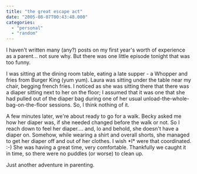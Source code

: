 ```yaml
---
title: "the great escape act"
date: "2005-08-07T00:43:48.000"
categories: 
  - "personal"
  - "random"
---
```


I haven't written many (any?) posts on my first year's worth of experience as a parent... not sure why. But there was one little episode tonight that was too funny.

I was sitting at the dining room table, eating a late supper - a Whopper and fries from Burger King (yum yum). Laura was sitting under the table near my chair, begging french fries. I noticed as she was sitting there that there was a diaper sitting next to her on the floor; I assumed that it was one that she had pulled out of the diaper bag during one of her usual unload-the-whole-bag-on-the-floor sessions. So, I think nothing of it.

A few minutes later, we're about ready to go for a walk. Becky asked me how her diaper was, if she needed changed before the walk or not. So I reach down to feel her diaper.... and, lo and behold, she doesn't have a diaper on. Somehow, while wearing a shirt and overall shorts, she managed to get her diaper off and out of her clothes. I wish \*I\* were that coordinated. :-) She was having a great time, very comfortable. Thankfully we caught it in time, so there were no puddles (or worse) to clean up.

Just another adventure in parenting.
